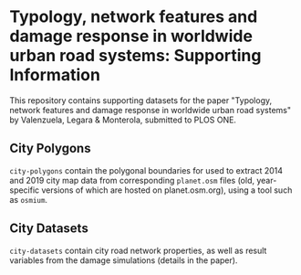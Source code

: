 # Typology, network features and damage response in worldwide urban road systems: Supporting Information
This repository contains supporting datasets for the paper "Typology, network features and damage response in worldwide urban road systems" by Valenzuela, Legara &amp; Monterola, submitted to PLOS ONE.

## City Polygons

`city-polygons` contain the polygonal boundaries for used to extract 2014 and 2019 city map data from corresponding `planet.osm` files (old, year-specific versions of which are hosted on planet.osm.org), using a tool such as `osmium`.

## City Datasets

`city-datasets` contain city road network properties, as well as result variables from the damage simulations (details in the paper).

